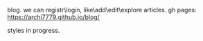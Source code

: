 blog. 
we can registr\login,
like\add\edit\explore articles. 
gh pages: https://archi7779.github.io/blog/

styles in progress. 
